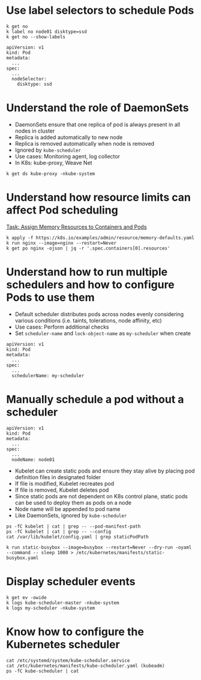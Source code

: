 # Use label selectors to schedule Pods
```
k get no
k label no node01 disktype=ssd
k get no --show-labels
```
```
apiVersion: v1
kind: Pod
metadata:
  ...
spec:
  ...
  nodeSelector:
    disktype: ssd
```
# Understand the role of DaemonSets
* DaemonSets ensure that one replica of pod is always present in all nodes in cluster
* Replica is added automatically to new node
* Replica is removed automatically when node is removed
* Ignored by `kube-scheduler`
* Use cases: Monitoring agent, log collector
* In K8s: kube-proxy, Weave Net
```
k get ds kube-proxy -nkube-system
```
# Understand how resource limits can affect Pod scheduling
[Task: Assign Memory Resources to Containers and Pods](assign-memory-resource.md)
```
k apply -f https://k8s.io/examples/admin/resource/memory-defaults.yaml
k run nginx --image=nginx --restart=Never
k get po nginx -ojson | jq -r '.spec.containers[0].resources'
```
# Understand how to run multiple schedulers and how to configure Pods to use them
* Default scheduler distributes pods across nodes evenly considering various conditions (i.e. taints, tolerations, node affinity, etc)
* Use cases: Perform additional checks
* Set `scheduler-name` and `lock-object-name` as `my-scheduler` when create
```
apiVersion: v1
kind: Pod
metadata:
  ...
spec:
  ...
  schedulerName: my-scheduler
```
# Manually schedule a pod without a scheduler
```
apiVersion: v1
kind: Pod
metadata:
  ...
spec:
  ...
  nodeName: node01
```
* Kubelet can create static pods and ensure they stay alive by placing pod definition files in designated folder
* If file is modified, Kubelet recreates pod
* If file is removed, Kubelet deletes pod
* Since static pods are not dependent on K8s control plane, static pods can be used to deploy them as pods on a node
* Node name will be appended to pod name
* Like DaemonSets, ignored by `kube-scheduler`
```
ps -fC kubelet | cat | grep -- --pod-manifest-path
ps -fC kubelet | cat | grep -- --config
cat /var/lib/kubelet/config.yaml | grep staticPodPath
```
```
k run static-busybox --image=busybox --restart=Never --dry-run -oyaml --command -- sleep 1000 > /etc/kubernetes/manifests/static-busybox.yaml
```
# Display scheduler events
```
k get ev -owide
k logs kube-scheduler-master -nkube-system
k logs my-scheduler -nkube-system
```
# Know how to configure the Kubernetes scheduler
```
cat /etc/systemd/system/kube-scheduler.service
cat /etc/kubernetes/manifests/kube-scheduler.yaml (kubeadm)
ps -fC kube-scheduler | cat
```

